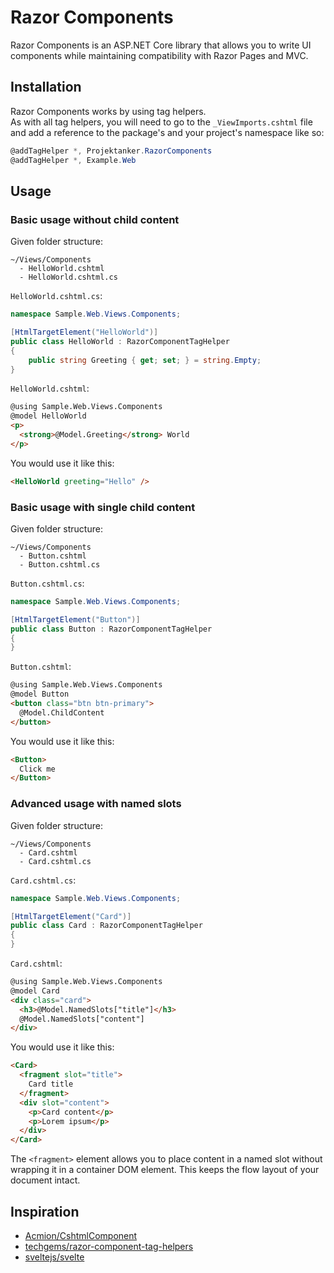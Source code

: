 ﻿# Razor Components

Razor Components is an ASP.NET Core library that allows you to write UI components while maintaining compatibility with Razor Pages and MVC.

## Installation

Razor Components works by using tag helpers.  
As with all tag helpers, you will need to go to the `_ViewImports.cshtml` file and add a reference to the package's and your project's namespace like so:

```csharp
@addTagHelper *, Projektanker.RazorComponents
@addTagHelper *, Example.Web
```

## Usage

### Basic usage without child content

Given folder structure:  
```
~/Views/Components
  - HelloWorld.cshtml
  - HelloWorld.cshtml.cs
```

`HelloWorld.cshtml.cs`:  
```csharp
namespace Sample.Web.Views.Components;

[HtmlTargetElement("HelloWorld")]
public class HelloWorld : RazorComponentTagHelper
{
    public string Greeting { get; set; } = string.Empty;
}
```

`HelloWorld.cshtml`:  
```html
@using Sample.Web.Views.Components
@model HelloWorld
<p>
  <strong>@Model.Greeting</strong> World
</p>
```

You would use it like this:
```html
<HelloWorld greeting="Hello" />
```

### Basic usage with single child content
Given folder structure:  
```
~/Views/Components
  - Button.cshtml
  - Button.cshtml.cs
```

`Button.cshtml.cs`:  
```csharp
namespace Sample.Web.Views.Components;

[HtmlTargetElement("Button")]
public class Button : RazorComponentTagHelper
{
}
```

`Button.cshtml`:  
```html
@using Sample.Web.Views.Components
@model Button
<button class="btn btn-primary">
  @Model.ChildContent
</button>
```

You would use it like this:
```html
<Button>
  Click me
</Button>
```

### Advanced usage with named slots

Given folder structure:  
```
~/Views/Components
  - Card.cshtml
  - Card.cshtml.cs
```

`Card.cshtml.cs`:  
```csharp
namespace Sample.Web.Views.Components;

[HtmlTargetElement("Card")]
public class Card : RazorComponentTagHelper
{
}
```

`Card.cshtml`:  
```html
@using Sample.Web.Views.Components
@model Card
<div class="card">
  <h3>@Model.NamedSlots["title"]</h3>
  @Model.NamedSlots["content"]
</div>
```

You would use it like this:
```html
<Card>
  <fragment slot="title">
    Card title
  </fragment>
  <div slot="content">
    <p>Card content</p>
    <p>Lorem ipsum</p>
  </div>
</Card>
```

The `<fragment>` element allows you to place content in a named slot without wrapping it in a container DOM element. This keeps the flow layout of your document intact.

## Inspiration

- [Acmion/CshtmlComponent](https://github.com/Acmion/CshtmlComponent/)
- [techgems/razor-component-tag-helpers](https://github.com/techgems/razor-component-tag-helpers/)
- [sveltejs/svelte](https://github.com/sveltejs/svelte)
